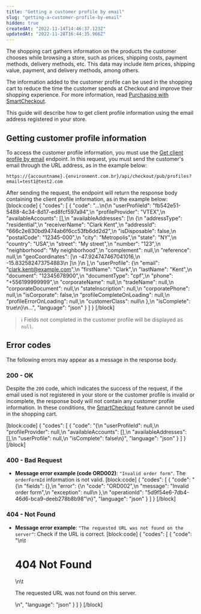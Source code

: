 ```yaml
---
title: "Getting a customer profile by email"
slug: "getting-a-customer-profile-by-email"
hidden: true
createdAt: "2022-11-14T14:46:37.123Z"
updatedAt: "2022-11-28T16:44:35.966Z"
---
```


The shopping cart gathers information on the products the customer chooses while browsing a store, such as prices, shipping costs, payment methods, delivery methods, etc. This data may include item prices, shipping value, payment, and delivery methods, among others.

The information added to the customer profile can be used in the shopping cart to reduce the time the customer spends at Checkout and improve their shopping experience. For more information, read [Purchasing with SmartCheckout](https://help.vtex.com/en/tutorial/smartcheckout-customer-information-automatic-fill-in--2Nuu3xAFzdhIzJIldAdtan?&utm_source=autocomplete#purchasing-with-smartcheckout).

This guide will describe how to get client profile information using the email address registered in your store.

## Getting customer profile information

To access the customer profile information, you must use the [Get client profile by email](https://developers.vtex.com/vtex-rest-api/reference/getclientprofilebyemail) endpoint. In this request, you must send the customer's email through the URL address, as in the example below:

`https://{accountname}.{environment.com.br}/api/checkout/pub/profiles?email=test1@test2.com`

After sending the request, the endpoint will return the response body containing the client profile information, as in the example below: [block:code]
{ "codes": [
    { "code": "...\n{\n  \"userProfileId\": \"fb542e51-5488-4c34-8d17-ed8fcf597a94\",\n  \"profileProvider\": \"VTEX\",\n  \"availableAccounts\": [],\n  \"availableAddresses\": [\n    {\n      \"addressType\": \"residential\",\n      \"receiverName\": \"Clark Kent\",\n      \"addressId\": \"666c2e830bd9474ab6f6cc53fb6dd2d2\",\n      \"isDisposable\": false,\n      \"postalCode\": \"12345-000\",\n      \"city\": \"Metropolis\",\n      \"state\": \"NY\",\n      \"country\": \"USA\",\n      \"street\": \"My street\",\n      \"number\": \"123\",\n      \"neighborhood\": \"My neighborhood\",\n      \"complement\": null,\n      \"reference\": null,\n      \"geoCoordinates\": [\n        -47.924747467041016,\n        -15.832582473754883\n      ]\n    }\n  ],\n  \"userProfile\": {\n    \"email\": \"clark.kent@example.com\",\n    \"firstName\": \"Clark\",\n    \"lastName\": \"Kent\",\n    \"document\": \"12345678900\",\n    \"documentType\": \"cpf\",\n    \"phone\": \"+556199999999\",\n    \"corporateName\": null,\n    \"tradeName\": null,\n    \"corporateDocument\": null,\n    \"stateInscription\": null,\n    \"corporatePhone\": null,\n    \"isCorporate\": false,\n    \"profileCompleteOnLoading\": null,\n    \"profileErrorOnLoading\": null,\n    \"customerClass\": null\n  },\n  \"isComplete\": true\n}\n...", "language": "json" } ] } [/block]

> ℹ️️ Fields not completed in the customer profile will be displayed as `null`.

## Error codes

The following errors may appear as a message in the response body.

### 200 - OK

Despite the `200` code, which indicates the success of the request, if the email used is not registered in your store or the customer profile is invalid or incomplete, the response body will not contain any customer profile information. In these conditions, the [SmartCheckout](https://help.vtex.com/en/tutorial/smartcheckout-customer-information-automatic-fill-in--2Nuu3xAFzdhIzJIldAdtan) feature cannot be used in the shopping cart.

[block:code]
{ "codes": [
    { "code": "{\n    \"userProfileId\": null,\n    \"profileProvider\": null,\n    \"availableAccounts\": [],\n    \"availableAddresses\": [],\n    \"userProfile\": null,\n    \"isComplete\": false\n}", "language": "json" } ] } [/block]
### 400 - Bad Request

- **Message error example (code ORD002)**: `"Invalid order form"`. The `orderFormId` information is not valid. [block:code]
{ "codes": [
  { "code": "{\n    \"fields\": {},\n    \"error\": {\n        \"code\": \"ORD002\",\n        \"message\": \"Invalid order form\",\n        \"exception\": null\n    },\n    \"operationId\": \"5d9f54e6-7db4-46d6-bca9-deeb278b8b98\"\n}", "language": "json" } ] } [/block]
### 404 - Not Found

- **Message error example**: `"The requested URL was not found on the server"`: Check if the URL is correct. [block:code]
{
"codes": [
  {
    "code": "<body>\n\t<h1>404 Not Found</h1>\n\t<p>The requested URL was not found on this server.</p>\n</body>",
    "language": "json"
  }
] } [/block]